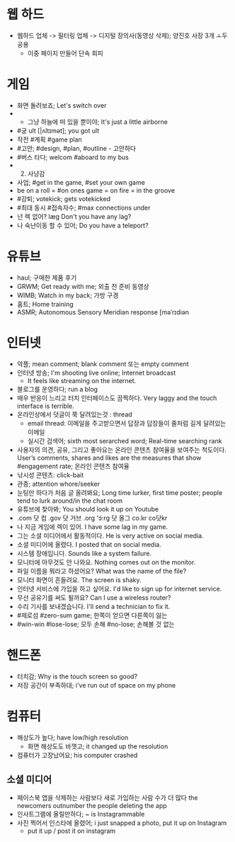 # 웹 하드
* 웹하드 업체 -> 필터링 업체 -> 디지털 장의사(동영상 삭제); 양진호 사장 3개 ㅗ두 공용
	* 이중 페이지 만들어 단속 회피

# 게임
* 화면 돌려보죠; Let's switch over
* * 그냥 하늘에 떠 있을 뿐이야; It's just a little airborne
* #궁	ult [|ʌltɪmət]; you got ult
* 작전 #계획 #game plan
* #고안; #design, #plan, #outline - 고안하다 
* #버스 타다; welcom #aboard to my bus
* 2. 사냥감
* 사업; #get in the game, #set your own game
* be on a roll = #on ones game = on fire = in the groove
* #강퇴; votekick; gets votekicked
* #최대 동시 #접속자수; #max connections under
* 넌 렉 없어?	lӕg Don't you have any lag?
* 나 숙난이동 할 수 있어; Do you have a teleport?

# 유튜브
* haul; 구매한 제품 후기
* GRWM; Get ready with me; 외출 전 준비 동영상
* WIMB; Watch in my back; 가방 구경
* 홈트; Home training
* ASMR; Autonomous Sensory Meridian response [məˈrɪdiən

# 인터넷
* 악플; mean comment; blank comment 또는 empty comment
* 인터넷 방송; I'm shooting live online; Internet broadcast
	* It feels like streaming on the internet.	
* 블로그를 운영하다; run a blog
* 매우 반응이 느리고 터치 인터페이스도 끔찍하다.  Very laggy and the touch interface is terrible.
* 온라인상에서 덧글이 쭉 달려있는것 : thread
	* email thread: 이메일을 주고받으면서 답장과 답장들이 줄처럼 길게 달려있는 이메일
	* 실시간 검색어; sixth most serarched word; Real-time searching rank
* 사용자의 의견, 공유, 그리고 좋아요는 온라인 콘텐츠 참여율을 보여주는 척도이다. User’s comments, shares and likes are the measures that show #engagement rate; 온라인 콘텐츠 참여율
* 낚시성 콘텐츠: click-bait
* 관종; attention whore/seeker
* 눈팅만 하다가 처음 글 올려봐요; Long time lurker, first time poster; people tend to lurk around/in the chat room
* 유튜브에 찾아봐; You should look it up on Youtube
* .com 닷 컴 .gov 닷 거브 .org 'ɔ́:rɡ 닷 올그 co.kr co닷kr	
* 나 지금 게임에 렉이 있어.	I have some lag in my game.
* 그는 소셜 미디어에서 활동적이다.	He is very active on social media.
* 소셜 미디어에 올렸다. 		I posted that on social media.
* 시스템 장애입니다. 	Sounds like a system failure.
* 모니터에 아무것도 안 나와요. 	Nothing comes out on the monitor. 
* 파일 이름을 뭐라고 하셨어요? 	What was the name of the file? 
* 모니터 화면이 흔들려요. 	The screen is shaky. 
* 인터넷 서비스에 가입을 하고 싶어요. 	I'd like to sign up for internet service.
* 무선 공유기를 써도 될까요? 	Can I use a wireless router?
* 수리 기사를 보내겠습니다. 	I'll send a technician to fix it. 
* #제로섬	#zero-sum game; 한쪽이 얻으면 다른쪽이 잃는
* #win-win #lose-lose; 모두 손해 #no-lose; 손해볼 것 없는

# 핸드폰
* 터치감; Why is the touch screen so good?
* 저장 공간이 부족하대; i've run out of space on my phone

# 컴퓨터
* 해상도가 높다; have low/high resolution
	* 화면 해상도도 바꼇고; it changed up the resolution
* 컴퓨터가 고장났어요; his computer crashed

## 소셜 미디어
* 페이스북 앱을 삭제하는 사람보다 새로 가입하는 사람 수가 더 많다 the newcomers outnumber the people deleting the app 
* 인사트그램에 올릴만하다; ~ is Instagrammable
* 사진 찍어서 인스타에 올렸어; i just snapped a photo, put it up on Instagram
  * put it up / post it on instagram